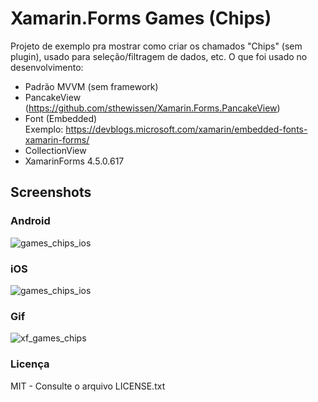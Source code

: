 # Xamarin.Forms Games (Chips)
Projeto de exemplo pra mostrar como criar os chamados "Chips" (sem plugin), usado para seleção/filtragem de dados, etc.
O que foi usado no desenvolvimento:
- Padrão MVVM (sem framework)
- PancakeView (https://github.com/sthewissen/Xamarin.Forms.PancakeView)
- Font (Embedded) <br/> Exemplo: https://devblogs.microsoft.com/xamarin/embedded-fonts-xamarin-forms/
- CollectionView
- XamarinForms 4.5.0.617

## Screenshots
### Android
![games_chips_ios](https://user-images.githubusercontent.com/11803107/80119193-c1523900-855f-11ea-864a-f44cb0c4a003.jpg)

### iOS
![games_chips_ios](https://user-images.githubusercontent.com/11803107/80119227-cca56480-855f-11ea-8b44-e5c031d28428.PNG)

### Gif
![xf_games_chips](https://user-images.githubusercontent.com/11803107/80120661-b698a380-8561-11ea-9faf-604dca45ff19.gif)

### Licença
MIT - Consulte o arquivo LICENSE.txt


